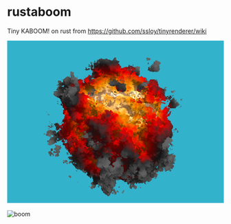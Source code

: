 # rustaboom
Tiny KABOOM! on rust from https://github.com/ssloy/tinyrenderer/wiki

![boom](./out_r.png)

![boom](./boom3.gif)